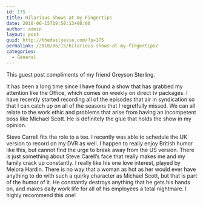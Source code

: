 ```yaml
---
id: 175
title: Hilarious Shows at my Fingertips
date: 2010-06-15T19:50:13+00:00
author: admin
layout: post
guid: http://thedailyevie.com/?p=175
permalink: /2010/06/15/hilarious-shows-at-my-fingertips/
categories:
  - General
---
```

This guest post compliments of my friend Greyson Sterling.

It has been a long time since I have found a show that has grabbed my attention like the Office, which comes on weekly on direct tv packages. I have recently started recording all of the episodes that air in syndication so that I can catch up on all of the seasons that I regretfully missed. We can all relate to the work ethic and problems that arise from having an incompetent boss like Michael Scott. He is definitely the glue that holds the show in my opinion.

Steve Carrell fits the role to a tee. I recently was able to schedule the UK version to record on my DVR as well. I happen to really enjoy British humor like this, but cannot find the urge to break away from the US version. There is just something about Steve Carell&#8217;s face that really makes me and my family crack up constantly. I really like his one love interest, played by Melora Hardin. There is no way that a woman as hot as her would ever have anything to do with such a quirky character as Michael Scott, but that is part of the humor of it. He constantly destroys anything that he gets his hands on, and makes daily work life for all of his employees a total nightmare. I highly recommend this one!